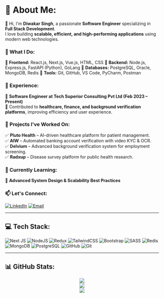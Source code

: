 # 💫 About Me:
👋 Hi, I'm **Diwakar Singh**, a passionate **Software Engineer** specializing in **Full Stack Development**.  
I love building **scalable, efficient, and high-performing applications** using modern web technologies.  

### 🚀 What I Do:
🔹 **Frontend:** React.js, Next.js, Vue.js, HTML, CSS 🔹 **Backend:** Node.js, Express.js, FastAPI (Python), GoLang 🔹 **Databases:** PostgreSQL, Oracle, MongoDB, Redis 🔹 **Tools:** Git, GitHub, VS Code, PyCharm, Postman  

### 💼 Experience:
🔸 **Software Engineer at Tech Superior Consulting Pvt Ltd (Feb 2023 – Present)**  
🔸 Contributed to **healthcare, finance, and background verification platforms**, improving efficiency and user experience.  

### 🎯 Projects I've Worked On:
✅ **Pluto Health** – AI-driven healthcare platform for patient management.  
✅ **AIW** – Automated banking account verification with video KYC & OCR.  
✅ **Delvium** – Advanced background verification system for employment screening.  
✅ **Radxup** – Disease survey platform for public health research.  

### 🌱 Currently Learning:
🔹 **Advanced System Design & Scalability Best Practices**  

### 📫 Let's Connect:  
[![LinkedIn](https://img.shields.io/badge/LinkedIn-%230077B5.svg?logo=linkedin&logoColor=white)](https://www.linkedin.com/in/diwakarsingh0882/) [![Email](https://img.shields.io/badge/Email-D14836?logo=gmail&logoColor=white)](mailto:singhdiwakar0882@gmail.com)  

---

## 💻 Tech Stack:  
![Next JS](https://img.shields.io/badge/Next-black?style=for-the-badge&logo=next.js&logoColor=white) ![NodeJS](https://img.shields.io/badge/node.js-6DA55F?style=for-the-badge&logo=node.js&logoColor=white) ![Redux](https://img.shields.io/badge/redux-%23593d88.svg?style=for-the-badge&logo=redux&logoColor=white) ![TailwindCSS](https://img.shields.io/badge/tailwindcss-%2338B2AC.svg?style=for-the-badge&logo=tailwind-css&logoColor=white) ![Bootstrap](https://img.shields.io/badge/bootstrap-%238511FA.svg?style=for-the-badge&logo=bootstrap&logoColor=white) ![SASS](https://img.shields.io/badge/SASS-hotpink.svg?style=for-the-badge&logo=SASS&logoColor=white) ![Redis](https://img.shields.io/badge/redis-%23DD0031.svg?style=for-the-badge&logo=redis&logoColor=white) ![MongoDB](https://img.shields.io/badge/MongoDB-%234ea94b.svg?style=for-the-badge&logo=mongodb&logoColor=white) ![PostgreSQL](https://img.shields.io/badge/PostgreSQL-%23316192.svg?style=for-the-badge&logo=postgresql&logoColor=white) ![GitHub](https://img.shields.io/badge/github-%23121011.svg?style=for-the-badge&logo=github&logoColor=white) ![Git](https://img.shields.io/badge/git-%23F05033.svg?style=for-the-badge&logo=git&logoColor=white)  

---

## 📊 GitHub Stats:  
<p align="center">
  <img src="https://github-readme-stats.vercel.app/api?username=singhdiwakar906&theme=aura&hide_border=false&include_all_commits=false&count_private=false" /><br>
  <img src="https://nirzak-streak-stats.vercel.app/?user=singhdiwakar906&theme=aura&hide_border=false" /><br>
  <img src="https://github-readme-stats.vercel.app/api/top-langs/?username=singhdiwakar906&theme=aura&hide_border=false&include_all_commits=false&count_private=false&layout=compact" />
</p>




<!-- Proudly created with GPRM ( https://gprm.itsvg.in ) -->
